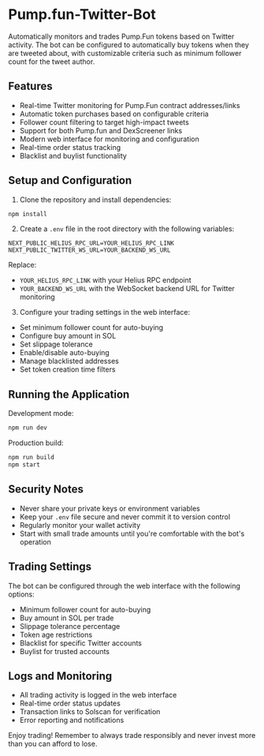 # Pump.fun-Twitter-Bot
Automatically monitors and trades Pump.Fun tokens based on Twitter activity. The bot can be configured to automatically buy tokens when they are tweeted about, with customizable criteria such as minimum follower count for the tweet author.

## Features
- Real-time Twitter monitoring for Pump.Fun contract addresses/links
- Automatic token purchases based on configurable criteria
- Follower count filtering to target high-impact tweets
- Support for both Pump.fun and DexScreener links
- Modern web interface for monitoring and configuration
- Real-time order status tracking
- Blacklist and buylist functionality

## Setup and Configuration

1. Clone the repository and install dependencies:
```bash
npm install
```

2. Create a `.env` file in the root directory with the following variables:
```env
NEXT_PUBLIC_HELIUS_RPC_URL=YOUR_HELIUS_RPC_LINK
NEXT_PUBLIC_TWITTER_WS_URL=YOUR_BACKEND_WS_URL
```
Replace:
- `YOUR_HELIUS_RPC_LINK` with your Helius RPC endpoint
- `YOUR_BACKEND_WS_URL` with the WebSocket backend URL for Twitter monitoring

3. Configure your trading settings in the web interface:
- Set minimum follower count for auto-buying
- Configure buy amount in SOL
- Set slippage tolerance
- Enable/disable auto-buying
- Manage blacklisted addresses
- Set token creation time filters

## Running the Application

Development mode:
```bash
npm run dev
```

Production build:
```bash
npm run build
npm start
```

## Security Notes
- Never share your private keys or environment variables
- Keep your `.env` file secure and never commit it to version control
- Regularly monitor your wallet activity
- Start with small trade amounts until you're comfortable with the bot's operation

## Trading Settings
The bot can be configured through the web interface with the following options:
- Minimum follower count for auto-buying
- Buy amount in SOL per trade
- Slippage tolerance percentage
- Token age restrictions
- Blacklist for specific Twitter accounts
- Buylist for trusted accounts

## Logs and Monitoring
- All trading activity is logged in the web interface
- Real-time order status updates
- Transaction links to Solscan for verification
- Error reporting and notifications

Enjoy trading! Remember to always trade responsibly and never invest more than you can afford to lose.